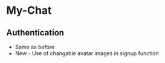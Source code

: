 # My-Chat

## Authentication

- Same as before
- New - Use of changable avatar images in signup function

